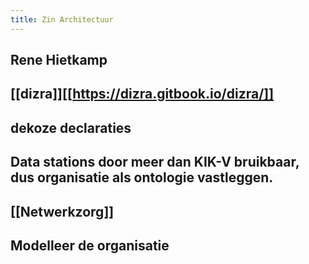 ```yaml
---
title: Zin Architectuur
---
```


## Rene Hietkamp
## [[dizra]][[https://dizra.gitbook.io/dizra/]]
## dekoze declaraties
## Data stations door meer dan KIK-V bruikbaar, dus organisatie als ontologie vastleggen.
## [[Netwerkzorg]]
## Modelleer de organisatie
